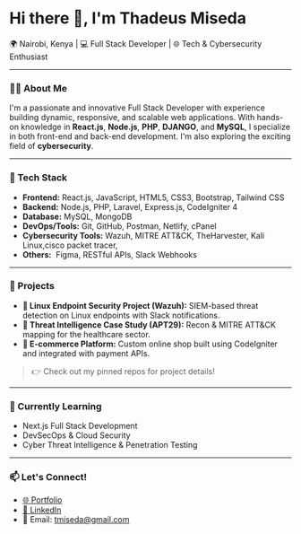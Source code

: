 # Hi there 👋, I'm Thadeus Miseda

🌍 Nairobi, Kenya | 💻 Full Stack Developer | 🌐 Tech & Cybersecurity Enthusiast

---

### 👨‍💻 About Me

I'm a passionate and innovative Full Stack Developer with experience building dynamic, responsive, and scalable web applications. With hands-on knowledge in **React.js**, **Node.js**, **PHP**, **DJANGO**, and **MySQL**, I specialize in both front-end and back-end development. I'm also exploring the exciting field of **cybersecurity**.

---

### 🧰 Tech Stack

* **Frontend:** React.js, JavaScript, HTML5, CSS3, Bootstrap, Tailwind CSS
* **Backend:** Node.js, PHP, Laravel, Express.js, CodeIgniter 4
* **Database:** MySQL, MongoDB
* **DevOps/Tools:** Git, GitHub, Postman, Netlify, cPanel
* **Cybersecurity Tools:** Wazuh, MITRE ATT\&CK, TheHarvester, Kali Linux,cisco packet tracer, 
* **Others:**  Figma, RESTful APIs, Slack Webhooks

---

### 🚀 Projects

* **🔐 Linux Endpoint Security Project (Wazuh):** SIEM-based threat detection on Linux endpoints with Slack notifications.
* **🎯 Threat Intelligence Case Study (APT29):** Recon & MITRE ATT\&CK mapping for the healthcare sector.
* **🛒 E-commerce Platform:** Custom online shop built using CodeIgniter and integrated with payment APIs.

> 👉 Check out my pinned repos for project details!

---

### 🎯 Currently Learning

* Next.js Full Stack Development
* DevSecOps & Cloud Security
* Cyber Threat Intelligence & Penetration Testing 

---

### 📫 Let's Connect!

* [🌐 Portfolio](https://thadeusmiseda.netlify.app/)
* [💼 LinkedIn](https://www.linkedin.com/in/thadeus-miseda-132b511a1)
* 📧 Email: [tmiseda@gmail.com](mailto:tmiseda@gmail.com)


